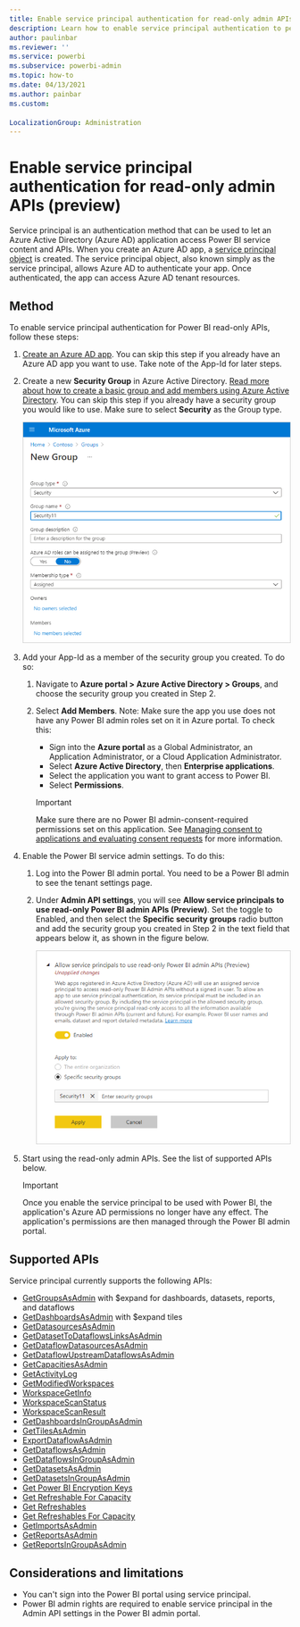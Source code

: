 ```yaml
---
title: Enable service principal authentication for read-only admin APIs (preview)
description: Learn how to enable service principal authentication to permit use of read-only admin APIs.
author: paulinbar
ms.reviewer: ''
ms.service: powerbi
ms.subservice: powerbi-admin
ms.topic: how-to
ms.date: 04/13/2021
ms.author: painbar
ms.custom:

LocalizationGroup: Administration
---
```


# Enable service principal authentication for read-only admin APIs (preview)

Service principal is an authentication method that can be used to let an Azure Active Directory (Azure AD) application access Power BI service content and APIs.
When you create an Azure AD app, a [service principal object](/azure/active-directory/develop/app-objects-and-service-principals#service-principal-object) is created. The service principal object, also known simply as the service principal, allows Azure AD to authenticate your app. Once authenticated, the app can access Azure AD tenant resources.

## Method

To enable service principal authentication for Power BI read-only APIs, follow these steps:

1. [Create an Azure AD app](/azure/active-directory/develop/howto-create-service-principal-portal). You can skip this step if you already have an Azure AD app you want to use. Take note of the App-Id for later steps. 
2. Create a new **Security Group** in Azure Active Directory. [Read more about how to create a basic group and add members using Azure Active Directory](/azure/active-directory/fundamentals/active-directory-groups-create-azure-portal). You can skip this step if you already have a security group you would like to use.
    Make sure to select **Security** as the Group type.

    ![Screenshot of new group creation dialog in Azure portal.](media/read-only-apis-service-principal-auth/azure-portal-new-group-dialog.png)

3. Add your App-Id as a member of the security group you created. To do so:
    1. Navigate to **Azure portal > Azure Active Directory > Groups**, and choose the security group you created in Step 2.
    1. Select **Add Members**.
    Note: Make sure the app you use does not have any Power BI admin roles set on it in Azure portal. To check this: 
       * Sign into the **Azure portal** as a Global Administrator, an Application Administrator, or a Cloud Application Administrator. 
        * Select **Azure Active Directory**, then **Enterprise applications**. 
        * Select the application you want to grant access to Power BI. 
        * Select **Permissions**. 

        > [!IMPORTANT]
        > Make sure there are no Power BI admin-consent-required permissions set on this application. See [Managing consent to applications and evaluating consent requests](/azure/active-directory/manage-apps/manage-consent-requests) for more information. 
4. Enable the Power BI service admin settings. To do this:
    1. Log into the Power BI admin portal. You need to be a Power BI admin to see the tenant settings page.
    1. Under **Admin API settings**, you will see **Allow service principals to use read-only Power BI admin APIs (Preview)**. Set the toggle to Enabled, and then select the **Specific security groups** radio button and add the security group you created in Step 2 in the text field that appears below it, as shown in the figure below.

        ![Screenshot of allow service principals tenant setting.](media/read-only-apis-service-principal-auth/allow-service-principals-tenant-setting.png)

 5. Start using the read-only admin APIs. See the list of supported APIs below.

    >[!IMPORTANT]
    >Once you enable the service principal to be used with Power BI, the application's Azure AD permissions no longer have any effect. The application's permissions are then managed through the Power BI admin portal.

## Supported APIs

Service principal currently supports the following APIs:
* [GetGroupsAsAdmin](/rest/api/power-bi/admin/groups_getgroupsasadmin) with $expand for dashboards, datasets, reports, and dataflows 
* [GetDashboardsAsAdmin](/rest/api/power-bi/admin/dashboards_getdashboardsasadmin) with $expand tiles
* [GetDatasourcesAsAdmin](/rest/api/power-bi/admin/datasets_getdatasourcesasadmin) 
* [GetDatasetToDataflowsLinksAsAdmin](/rest/api/power-bi/admin/datasets_getdatasettodataflowslinksingroupasadmin)
* [GetDataflowDatasourcesAsAdmin](/rest/api/power-bi/admin/dataflows_getdataflowdatasourcesasadmin) 
* [GetDataflowUpstreamDataflowsAsAdmin](/rest/api/power-bi/admin/dataflows_getupstreamdataflowsingroupasadmin) 
* [GetCapacitiesAsAdmin](/rest/api/power-bi/admin/getcapacitiesasadmin)
* [GetActivityLog](/rest/api/power-bi/admin/getactivityevents)
* [GetModifiedWorkspaces](/rest/api/power-bi/admin/workspaceinfo_getmodifiedworkspaces)
* [WorkspaceGetInfo](/rest/api/power-bi/admin/workspaceinfo_postworkspaceinfo)
* [WorkspaceScanStatus](/rest/api/power-bi/admin/workspaceinfo_getscanstatus)
* [WorkspaceScanResult](/rest/api/power-bi/admin/workspaceinfo_getscanresult)
* [GetDashboardsInGroupAsAdmin](/rest/api/power-bi/admin/dashboards_getdashboardsasadmin)
* [GetTilesAsAdmin](/rest/api/power-bi/admin/dashboards_gettilesasadmin)
* [ExportDataflowAsAdmin](/rest/api/power-bi/admin/dataflows_exportdataflowasadmin)
* [GetDataflowsAsAdmin](/rest/api/power-bi/admin/dataflows_getdataflowsasadmin)
* [GetDataflowsInGroupAsAdmin](/rest/api/power-bi/admin/dataflows_getdataflowsingroupasadmin)
* [GetDatasetsAsAdmin](/rest/api/power-bi/admin/datasets_getdatasetsasadmin)
* [GetDatasetsInGroupAsAdmin](/rest/api/power-bi/admin/datasets_getdatasetsingroupasadmin)
* [Get Power BI Encryption Keys](/rest/api/power-bi/admin/getpowerbiencryptionkeys)
* [Get Refreshable For Capacity](/rest/api/power-bi/admin/getrefreshableforcapacity)
* [Get Refreshables](/rest/api/power-bi/admin/getrefreshables)
* [Get Refreshables For Capacity](/rest/api/power-bi/admin/getrefreshablesforcapacity)
* [GetImportsAsAdmin](/rest/api/power-bi/admin/imports_getimportsasadmin)
* [GetReportsAsAdmin](/rest/api/power-bi/admin/reports_getreportsasadmin)
* [GetReportsInGroupAsAdmin](/rest/api/power-bi/admin/reports_getreportsingroupasadmin)

## Considerations and limitations

* You can't sign into the Power BI portal using service principal.
* Power BI admin rights are required to enable service principal in the Admin API settings in the Power BI admin portal.